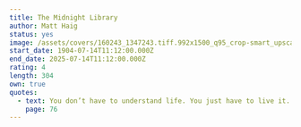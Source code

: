 ```yaml
---
title: The Midnight Library
author: Matt Haig
status: yes
image: /assets/covers/160243_1347243.tiff.992x1500_q95_crop-smart_upscale-3850277542.jpg
start_date: 1904-07-14T11:12:00.000Z
end_date: 2025-07-14T11:12:00.000Z
rating: 4
length: 304
own: true
quotes:
  - text: You don’t have to understand life. You just have to live it.
    page: 76
---
```

